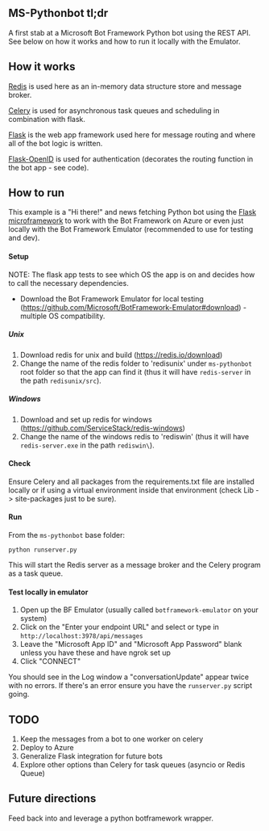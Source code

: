 ## MS-Pythonbot tl;dr

A first stab at a Microsoft Bot Framework Python bot using the REST API.  See below on how it works and how to run it locally with the Emulator.

## How it works

[Redis](https://redis.io/) is used here as an in-memory data structure store and message broker.

[Celery](http://www.celeryproject.org/) is used for asynchronous task queues and scheduling in combination with flask.

[Flask](http://flask.pocoo.org/) is the web app framework used here for message routing and where all of the bot logic is written.

[Flask-OpenID](https://github.com/puiterwijk/flask-oidc) is used for authentication (decorates the routing function in the bot app - see code).

## How to run

This example is a "Hi there!" and news fetching Python bot using the [Flask microframework](http://flask.pocoo.org/) to work with the Bot Framework on Azure or even just locally with the Bot Framework Emulator (recommended to use for testing and dev).

#### Setup

NOTE:  The flask app tests to see which OS the app is on and decides how to call the necessary dependencies.

* Download the Bot Framework Emulator for local testing (https://github.com/Microsoft/BotFramework-Emulator#download) - multiple OS compatibility.

##### Unix

1. Download redis for unix and build (https://redis.io/download)
2. Change the name of the redis folder to 'redisunix' under `ms-pythonbot` root folder so that the app can find it (thus it will have `redis-server` in the path `redisunix/src`).

##### Windows

 1. Download and set up redis for windows (https://github.com/ServiceStack/redis-windows)
 2. Change the name of the windows redis to 'rediswin' (thus it will have `redis-server.exe` in the path `rediswin\`).

#### Check

Ensure Celery and all packages from the requirements.txt file are installed locally or if using a virtual environment inside that environment (check Lib -> site-packages just to be sure).

#### Run

From the `ms-pythonbot` base folder:

    python runserver.py

This will start the Redis server as a message broker and the Celery program as a task queue.

#### Test locally in emulator

1. Open up the BF Emulator (usually called `botframework-emulator` on your system)
1. Click on the "Enter your endpoint URL" and select or type in `http://localhost:3978/api/messages`
2. Leave the "Microsoft App ID" and "Microsoft App Password" blank unless you have these and have ngrok set up
3. Click "CONNECT"

You should see in the Log window a "conversationUpdate" appear twice with no errors.  If there's an error ensure you have the `runserver.py` script going.

## TODO

1.  Keep the messages from a bot to one worker on celery
1.  Deploy to Azure
2.  Generalize Flask integration for future bots
3.  Explore other options than Celery for task queues (asyncio or Redis Queue)

## Future directions

Feed back into and leverage a python botframework wrapper.
